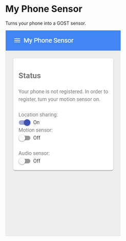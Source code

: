# My Phone Sensor

Turns your phone into a GOST sensor.

![screenshot](https://github.com/gost/my-phone-sensor/blob/master/images/screenshot.png?raw=true)
